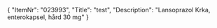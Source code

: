 {
  "ItemNr": "023993",
  "Title": "test",
  "Description": "Lansoprazol Krka, enterokapsel, hård 30 mg"
}